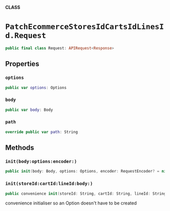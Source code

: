 **CLASS**

# `PatchEcommerceStoresIdCartsIdLinesId.Request`

```swift
public final class Request: APIRequest<Response>
```

## Properties
### `options`

```swift
public var options: Options
```

### `body`

```swift
public var body: Body
```

### `path`

```swift
override public var path: String
```

## Methods
### `init(body:options:encoder:)`

```swift
public init(body: Body, options: Options, encoder: RequestEncoder? = nil)
```

### `init(storeId:cartId:lineId:body:)`

```swift
public convenience init(storeId: String, cartId: String, lineId: String, body: Body)
```

convenience initialiser so an Option doesn't have to be created
